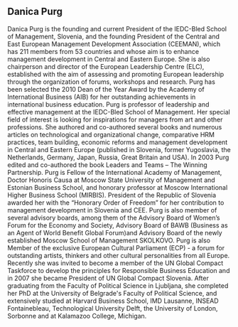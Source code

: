 ## Danica Purg

Danica Purg is the founding and current President of the IEDC-Bled School of Management, Slovenia, and the founding President of the Central and East European Management Development Association (CEEMAN), which has 211 members from 53 countries and whose aim is to enhance management development in Central and Eastern Europe. She is also chairperson and director of the European Leadership Centre (ELC), established with the aim of assessing and promoting European leadership through the organization of forums, workshops and research.
Purg has been selected the 2010 Dean of the Year Award by the Academy of International Business (AIB) for her outstanding achievements in international business education.
Purg is professor of leadership and effective management at the IEDC-Bled School of Management. Her special field of interest is looking for inspirations for managers from art and other professions.
She authored and co-authored several books and numerous articles on technological and organizational change, comparative HRM practices, team building, economic reforms and management development in Central and Eastern Europe (published in Slovenia, former Yugoslavia, the Netherlands, Germany, Japan, Russia, Great Britain and USA). In 2003 Purg edited and co-authored the book Leaders and Teams – The Winning Partnership.
Purg is Fellow of the International Academy of Management, Doctor Honoris Causa at Moscow State University of Management and Estonian Business School, and honorary professor at Moscow International Higher Business School (MIRBIS). President of the Republic of Slovenia awarded her with the “Honorary Order of Freedom” for her contribution to management development in Slovenia and CEE.
Purg is also member of several advisory boards, among them of the Advisory Board of Women’s Forum for the Economy and Society, Advisory Board of BAWB (Business as an Agent of World Benefit Global Forum)and Advisory Board of the newly established Moscow School of Management SKOLKOVO. Purg is also Member of the exclusive European Cultural Parliament (ECP) - a forum for outstanding artists, thinkers and other cultural personalities from all Europe. Recently she was invited to become a member of the UN Global Compact Taskforce to develop the principles for Responsible Business Education and in 2007 she became President of UN Global Compact Slovenia.
After graduating from the Faculty of Political Science in Ljubljana, she completed her PhD at the University of Belgrade's Faculty of Political Science, and extensively studied at Harvard Business School, IMD Lausanne, INSEAD Fontainebleau, Technological University Delft, the University of London, Sorbonne and at Kalamazoo College, Michigan.